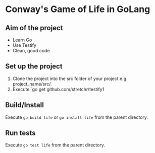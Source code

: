 # Conway's Game of Life in GoLang

## Aim of the project
* Learn Go
* Use Testify
* Clean, good code

## Set up the project
1. Clone the project into the src folder of your project e.g. project_name/src/<contents of arcadian-octo-adventure>.
2. Execute `go get github.com/stretchr/testify1

## Build/Install
Execute `go build life` or `go install life` from the parent directory.

## Run tests
Execute `go test life` from the parent directory.
